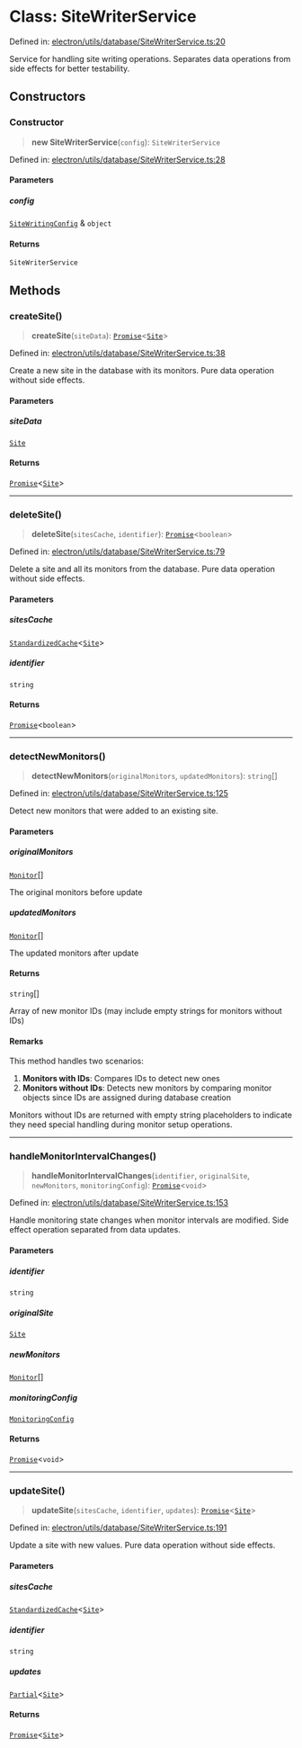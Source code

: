 # Class: SiteWriterService

Defined in: [electron/utils/database/SiteWriterService.ts:20](https://github.com/Nick2bad4u/Uptime-Watcher/blob/dca5483e793478722cd3e6e125cafcec5fc771f0/electron/utils/database/SiteWriterService.ts#L20)

Service for handling site writing operations.
Separates data operations from side effects for better testability.

## Constructors

### Constructor

> **new SiteWriterService**(`config`): `SiteWriterService`

Defined in: [electron/utils/database/SiteWriterService.ts:28](https://github.com/Nick2bad4u/Uptime-Watcher/blob/dca5483e793478722cd3e6e125cafcec5fc771f0/electron/utils/database/SiteWriterService.ts#L28)

#### Parameters

##### config

[`SiteWritingConfig`](../../interfaces/interfaces/SiteWritingConfig.md) & `object`

#### Returns

`SiteWriterService`

## Methods

### createSite()

> **createSite**(`siteData`): [`Promise`](https://developer.mozilla.org/docs/Web/JavaScript/Reference/Global_Objects/Promise)\<[`Site`](../../../../../shared/types/interfaces/Site.md)\>

Defined in: [electron/utils/database/SiteWriterService.ts:38](https://github.com/Nick2bad4u/Uptime-Watcher/blob/dca5483e793478722cd3e6e125cafcec5fc771f0/electron/utils/database/SiteWriterService.ts#L38)

Create a new site in the database with its monitors.
Pure data operation without side effects.

#### Parameters

##### siteData

[`Site`](../../../../../shared/types/interfaces/Site.md)

#### Returns

[`Promise`](https://developer.mozilla.org/docs/Web/JavaScript/Reference/Global_Objects/Promise)\<[`Site`](../../../../../shared/types/interfaces/Site.md)\>

***

### deleteSite()

> **deleteSite**(`sitesCache`, `identifier`): [`Promise`](https://developer.mozilla.org/docs/Web/JavaScript/Reference/Global_Objects/Promise)\<`boolean`\>

Defined in: [electron/utils/database/SiteWriterService.ts:79](https://github.com/Nick2bad4u/Uptime-Watcher/blob/dca5483e793478722cd3e6e125cafcec5fc771f0/electron/utils/database/SiteWriterService.ts#L79)

Delete a site and all its monitors from the database.
Pure data operation without side effects.

#### Parameters

##### sitesCache

[`StandardizedCache`](../../../cache/StandardizedCache/classes/StandardizedCache.md)\<[`Site`](../../../../../shared/types/interfaces/Site.md)\>

##### identifier

`string`

#### Returns

[`Promise`](https://developer.mozilla.org/docs/Web/JavaScript/Reference/Global_Objects/Promise)\<`boolean`\>

***

### detectNewMonitors()

> **detectNewMonitors**(`originalMonitors`, `updatedMonitors`): `string`[]

Defined in: [electron/utils/database/SiteWriterService.ts:125](https://github.com/Nick2bad4u/Uptime-Watcher/blob/dca5483e793478722cd3e6e125cafcec5fc771f0/electron/utils/database/SiteWriterService.ts#L125)

Detect new monitors that were added to an existing site.

#### Parameters

##### originalMonitors

[`Monitor`](../../../../../shared/types/interfaces/Monitor.md)[]

The original monitors before update

##### updatedMonitors

[`Monitor`](../../../../../shared/types/interfaces/Monitor.md)[]

The updated monitors after update

#### Returns

`string`[]

Array of new monitor IDs (may include empty strings for monitors without IDs)

#### Remarks

This method handles two scenarios:
1. **Monitors with IDs**: Compares IDs to detect new ones
2. **Monitors without IDs**: Detects new monitors by comparing monitor objects
   since IDs are assigned during database creation

Monitors without IDs are returned with empty string placeholders to indicate
they need special handling during monitor setup operations.

***

### handleMonitorIntervalChanges()

> **handleMonitorIntervalChanges**(`identifier`, `originalSite`, `newMonitors`, `monitoringConfig`): [`Promise`](https://developer.mozilla.org/docs/Web/JavaScript/Reference/Global_Objects/Promise)\<`void`\>

Defined in: [electron/utils/database/SiteWriterService.ts:153](https://github.com/Nick2bad4u/Uptime-Watcher/blob/dca5483e793478722cd3e6e125cafcec5fc771f0/electron/utils/database/SiteWriterService.ts#L153)

Handle monitoring state changes when monitor intervals are modified.
Side effect operation separated from data updates.

#### Parameters

##### identifier

`string`

##### originalSite

[`Site`](../../../../../shared/types/interfaces/Site.md)

##### newMonitors

[`Monitor`](../../../../../shared/types/interfaces/Monitor.md)[]

##### monitoringConfig

[`MonitoringConfig`](../../interfaces/interfaces/MonitoringConfig.md)

#### Returns

[`Promise`](https://developer.mozilla.org/docs/Web/JavaScript/Reference/Global_Objects/Promise)\<`void`\>

***

### updateSite()

> **updateSite**(`sitesCache`, `identifier`, `updates`): [`Promise`](https://developer.mozilla.org/docs/Web/JavaScript/Reference/Global_Objects/Promise)\<[`Site`](../../../../../shared/types/interfaces/Site.md)\>

Defined in: [electron/utils/database/SiteWriterService.ts:191](https://github.com/Nick2bad4u/Uptime-Watcher/blob/dca5483e793478722cd3e6e125cafcec5fc771f0/electron/utils/database/SiteWriterService.ts#L191)

Update a site with new values.
Pure data operation without side effects.

#### Parameters

##### sitesCache

[`StandardizedCache`](../../../cache/StandardizedCache/classes/StandardizedCache.md)\<[`Site`](../../../../../shared/types/interfaces/Site.md)\>

##### identifier

`string`

##### updates

[`Partial`](https://www.typescriptlang.org/docs/handbook/utility-types.html#partialtype)\<[`Site`](../../../../../shared/types/interfaces/Site.md)\>

#### Returns

[`Promise`](https://developer.mozilla.org/docs/Web/JavaScript/Reference/Global_Objects/Promise)\<[`Site`](../../../../../shared/types/interfaces/Site.md)\>

